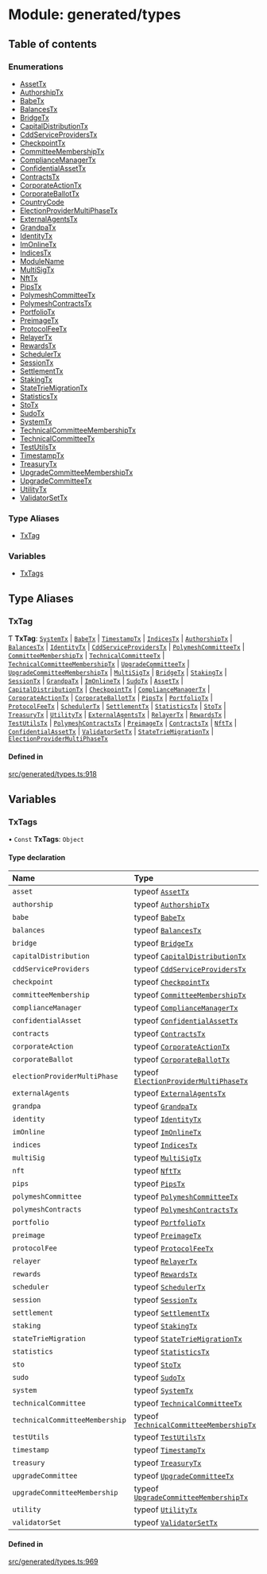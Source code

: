 # Module: generated/types

## Table of contents

### Enumerations

- [AssetTx](../wiki/generated.types.AssetTx)
- [AuthorshipTx](../wiki/generated.types.AuthorshipTx)
- [BabeTx](../wiki/generated.types.BabeTx)
- [BalancesTx](../wiki/generated.types.BalancesTx)
- [BridgeTx](../wiki/generated.types.BridgeTx)
- [CapitalDistributionTx](../wiki/generated.types.CapitalDistributionTx)
- [CddServiceProvidersTx](../wiki/generated.types.CddServiceProvidersTx)
- [CheckpointTx](../wiki/generated.types.CheckpointTx)
- [CommitteeMembershipTx](../wiki/generated.types.CommitteeMembershipTx)
- [ComplianceManagerTx](../wiki/generated.types.ComplianceManagerTx)
- [ConfidentialAssetTx](../wiki/generated.types.ConfidentialAssetTx)
- [ContractsTx](../wiki/generated.types.ContractsTx)
- [CorporateActionTx](../wiki/generated.types.CorporateActionTx)
- [CorporateBallotTx](../wiki/generated.types.CorporateBallotTx)
- [CountryCode](../wiki/generated.types.CountryCode)
- [ElectionProviderMultiPhaseTx](../wiki/generated.types.ElectionProviderMultiPhaseTx)
- [ExternalAgentsTx](../wiki/generated.types.ExternalAgentsTx)
- [GrandpaTx](../wiki/generated.types.GrandpaTx)
- [IdentityTx](../wiki/generated.types.IdentityTx)
- [ImOnlineTx](../wiki/generated.types.ImOnlineTx)
- [IndicesTx](../wiki/generated.types.IndicesTx)
- [ModuleName](../wiki/generated.types.ModuleName)
- [MultiSigTx](../wiki/generated.types.MultiSigTx)
- [NftTx](../wiki/generated.types.NftTx)
- [PipsTx](../wiki/generated.types.PipsTx)
- [PolymeshCommitteeTx](../wiki/generated.types.PolymeshCommitteeTx)
- [PolymeshContractsTx](../wiki/generated.types.PolymeshContractsTx)
- [PortfolioTx](../wiki/generated.types.PortfolioTx)
- [PreimageTx](../wiki/generated.types.PreimageTx)
- [ProtocolFeeTx](../wiki/generated.types.ProtocolFeeTx)
- [RelayerTx](../wiki/generated.types.RelayerTx)
- [RewardsTx](../wiki/generated.types.RewardsTx)
- [SchedulerTx](../wiki/generated.types.SchedulerTx)
- [SessionTx](../wiki/generated.types.SessionTx)
- [SettlementTx](../wiki/generated.types.SettlementTx)
- [StakingTx](../wiki/generated.types.StakingTx)
- [StateTrieMigrationTx](../wiki/generated.types.StateTrieMigrationTx)
- [StatisticsTx](../wiki/generated.types.StatisticsTx)
- [StoTx](../wiki/generated.types.StoTx)
- [SudoTx](../wiki/generated.types.SudoTx)
- [SystemTx](../wiki/generated.types.SystemTx)
- [TechnicalCommitteeMembershipTx](../wiki/generated.types.TechnicalCommitteeMembershipTx)
- [TechnicalCommitteeTx](../wiki/generated.types.TechnicalCommitteeTx)
- [TestUtilsTx](../wiki/generated.types.TestUtilsTx)
- [TimestampTx](../wiki/generated.types.TimestampTx)
- [TreasuryTx](../wiki/generated.types.TreasuryTx)
- [UpgradeCommitteeMembershipTx](../wiki/generated.types.UpgradeCommitteeMembershipTx)
- [UpgradeCommitteeTx](../wiki/generated.types.UpgradeCommitteeTx)
- [UtilityTx](../wiki/generated.types.UtilityTx)
- [ValidatorSetTx](../wiki/generated.types.ValidatorSetTx)

### Type Aliases

- [TxTag](../wiki/generated.types#txtag)

### Variables

- [TxTags](../wiki/generated.types#txtags)

## Type Aliases

### TxTag

Ƭ **TxTag**: [`SystemTx`](../wiki/generated.types.SystemTx) \| [`BabeTx`](../wiki/generated.types.BabeTx) \| [`TimestampTx`](../wiki/generated.types.TimestampTx) \| [`IndicesTx`](../wiki/generated.types.IndicesTx) \| [`AuthorshipTx`](../wiki/generated.types.AuthorshipTx) \| [`BalancesTx`](../wiki/generated.types.BalancesTx) \| [`IdentityTx`](../wiki/generated.types.IdentityTx) \| [`CddServiceProvidersTx`](../wiki/generated.types.CddServiceProvidersTx) \| [`PolymeshCommitteeTx`](../wiki/generated.types.PolymeshCommitteeTx) \| [`CommitteeMembershipTx`](../wiki/generated.types.CommitteeMembershipTx) \| [`TechnicalCommitteeTx`](../wiki/generated.types.TechnicalCommitteeTx) \| [`TechnicalCommitteeMembershipTx`](../wiki/generated.types.TechnicalCommitteeMembershipTx) \| [`UpgradeCommitteeTx`](../wiki/generated.types.UpgradeCommitteeTx) \| [`UpgradeCommitteeMembershipTx`](../wiki/generated.types.UpgradeCommitteeMembershipTx) \| [`MultiSigTx`](../wiki/generated.types.MultiSigTx) \| [`BridgeTx`](../wiki/generated.types.BridgeTx) \| [`StakingTx`](../wiki/generated.types.StakingTx) \| [`SessionTx`](../wiki/generated.types.SessionTx) \| [`GrandpaTx`](../wiki/generated.types.GrandpaTx) \| [`ImOnlineTx`](../wiki/generated.types.ImOnlineTx) \| [`SudoTx`](../wiki/generated.types.SudoTx) \| [`AssetTx`](../wiki/generated.types.AssetTx) \| [`CapitalDistributionTx`](../wiki/generated.types.CapitalDistributionTx) \| [`CheckpointTx`](../wiki/generated.types.CheckpointTx) \| [`ComplianceManagerTx`](../wiki/generated.types.ComplianceManagerTx) \| [`CorporateActionTx`](../wiki/generated.types.CorporateActionTx) \| [`CorporateBallotTx`](../wiki/generated.types.CorporateBallotTx) \| [`PipsTx`](../wiki/generated.types.PipsTx) \| [`PortfolioTx`](../wiki/generated.types.PortfolioTx) \| [`ProtocolFeeTx`](../wiki/generated.types.ProtocolFeeTx) \| [`SchedulerTx`](../wiki/generated.types.SchedulerTx) \| [`SettlementTx`](../wiki/generated.types.SettlementTx) \| [`StatisticsTx`](../wiki/generated.types.StatisticsTx) \| [`StoTx`](../wiki/generated.types.StoTx) \| [`TreasuryTx`](../wiki/generated.types.TreasuryTx) \| [`UtilityTx`](../wiki/generated.types.UtilityTx) \| [`ExternalAgentsTx`](../wiki/generated.types.ExternalAgentsTx) \| [`RelayerTx`](../wiki/generated.types.RelayerTx) \| [`RewardsTx`](../wiki/generated.types.RewardsTx) \| [`TestUtilsTx`](../wiki/generated.types.TestUtilsTx) \| [`PolymeshContractsTx`](../wiki/generated.types.PolymeshContractsTx) \| [`PreimageTx`](../wiki/generated.types.PreimageTx) \| [`ContractsTx`](../wiki/generated.types.ContractsTx) \| [`NftTx`](../wiki/generated.types.NftTx) \| [`ConfidentialAssetTx`](../wiki/generated.types.ConfidentialAssetTx) \| [`ValidatorSetTx`](../wiki/generated.types.ValidatorSetTx) \| [`StateTrieMigrationTx`](../wiki/generated.types.StateTrieMigrationTx) \| [`ElectionProviderMultiPhaseTx`](../wiki/generated.types.ElectionProviderMultiPhaseTx)

#### Defined in

[src/generated/types.ts:918](https://github.com/PolymeshAssociation/polymesh-private-sdk/blob/297c67ce/src/generated/types.ts#L918)

## Variables

### TxTags

• `Const` **TxTags**: `Object`

#### Type declaration

| Name | Type |
| :------ | :------ |
| `asset` | typeof [`AssetTx`](../wiki/generated.types.AssetTx) |
| `authorship` | typeof [`AuthorshipTx`](../wiki/generated.types.AuthorshipTx) |
| `babe` | typeof [`BabeTx`](../wiki/generated.types.BabeTx) |
| `balances` | typeof [`BalancesTx`](../wiki/generated.types.BalancesTx) |
| `bridge` | typeof [`BridgeTx`](../wiki/generated.types.BridgeTx) |
| `capitalDistribution` | typeof [`CapitalDistributionTx`](../wiki/generated.types.CapitalDistributionTx) |
| `cddServiceProviders` | typeof [`CddServiceProvidersTx`](../wiki/generated.types.CddServiceProvidersTx) |
| `checkpoint` | typeof [`CheckpointTx`](../wiki/generated.types.CheckpointTx) |
| `committeeMembership` | typeof [`CommitteeMembershipTx`](../wiki/generated.types.CommitteeMembershipTx) |
| `complianceManager` | typeof [`ComplianceManagerTx`](../wiki/generated.types.ComplianceManagerTx) |
| `confidentialAsset` | typeof [`ConfidentialAssetTx`](../wiki/generated.types.ConfidentialAssetTx) |
| `contracts` | typeof [`ContractsTx`](../wiki/generated.types.ContractsTx) |
| `corporateAction` | typeof [`CorporateActionTx`](../wiki/generated.types.CorporateActionTx) |
| `corporateBallot` | typeof [`CorporateBallotTx`](../wiki/generated.types.CorporateBallotTx) |
| `electionProviderMultiPhase` | typeof [`ElectionProviderMultiPhaseTx`](../wiki/generated.types.ElectionProviderMultiPhaseTx) |
| `externalAgents` | typeof [`ExternalAgentsTx`](../wiki/generated.types.ExternalAgentsTx) |
| `grandpa` | typeof [`GrandpaTx`](../wiki/generated.types.GrandpaTx) |
| `identity` | typeof [`IdentityTx`](../wiki/generated.types.IdentityTx) |
| `imOnline` | typeof [`ImOnlineTx`](../wiki/generated.types.ImOnlineTx) |
| `indices` | typeof [`IndicesTx`](../wiki/generated.types.IndicesTx) |
| `multiSig` | typeof [`MultiSigTx`](../wiki/generated.types.MultiSigTx) |
| `nft` | typeof [`NftTx`](../wiki/generated.types.NftTx) |
| `pips` | typeof [`PipsTx`](../wiki/generated.types.PipsTx) |
| `polymeshCommittee` | typeof [`PolymeshCommitteeTx`](../wiki/generated.types.PolymeshCommitteeTx) |
| `polymeshContracts` | typeof [`PolymeshContractsTx`](../wiki/generated.types.PolymeshContractsTx) |
| `portfolio` | typeof [`PortfolioTx`](../wiki/generated.types.PortfolioTx) |
| `preimage` | typeof [`PreimageTx`](../wiki/generated.types.PreimageTx) |
| `protocolFee` | typeof [`ProtocolFeeTx`](../wiki/generated.types.ProtocolFeeTx) |
| `relayer` | typeof [`RelayerTx`](../wiki/generated.types.RelayerTx) |
| `rewards` | typeof [`RewardsTx`](../wiki/generated.types.RewardsTx) |
| `scheduler` | typeof [`SchedulerTx`](../wiki/generated.types.SchedulerTx) |
| `session` | typeof [`SessionTx`](../wiki/generated.types.SessionTx) |
| `settlement` | typeof [`SettlementTx`](../wiki/generated.types.SettlementTx) |
| `staking` | typeof [`StakingTx`](../wiki/generated.types.StakingTx) |
| `stateTrieMigration` | typeof [`StateTrieMigrationTx`](../wiki/generated.types.StateTrieMigrationTx) |
| `statistics` | typeof [`StatisticsTx`](../wiki/generated.types.StatisticsTx) |
| `sto` | typeof [`StoTx`](../wiki/generated.types.StoTx) |
| `sudo` | typeof [`SudoTx`](../wiki/generated.types.SudoTx) |
| `system` | typeof [`SystemTx`](../wiki/generated.types.SystemTx) |
| `technicalCommittee` | typeof [`TechnicalCommitteeTx`](../wiki/generated.types.TechnicalCommitteeTx) |
| `technicalCommitteeMembership` | typeof [`TechnicalCommitteeMembershipTx`](../wiki/generated.types.TechnicalCommitteeMembershipTx) |
| `testUtils` | typeof [`TestUtilsTx`](../wiki/generated.types.TestUtilsTx) |
| `timestamp` | typeof [`TimestampTx`](../wiki/generated.types.TimestampTx) |
| `treasury` | typeof [`TreasuryTx`](../wiki/generated.types.TreasuryTx) |
| `upgradeCommittee` | typeof [`UpgradeCommitteeTx`](../wiki/generated.types.UpgradeCommitteeTx) |
| `upgradeCommitteeMembership` | typeof [`UpgradeCommitteeMembershipTx`](../wiki/generated.types.UpgradeCommitteeMembershipTx) |
| `utility` | typeof [`UtilityTx`](../wiki/generated.types.UtilityTx) |
| `validatorSet` | typeof [`ValidatorSetTx`](../wiki/generated.types.ValidatorSetTx) |

#### Defined in

[src/generated/types.ts:969](https://github.com/PolymeshAssociation/polymesh-private-sdk/blob/297c67ce/src/generated/types.ts#L969)
